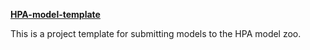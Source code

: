 [**HPA-model-template**](https://github.com/CellProfiling/HPA-model-template)

This is a project template for submitting models to the HPA model zoo.

